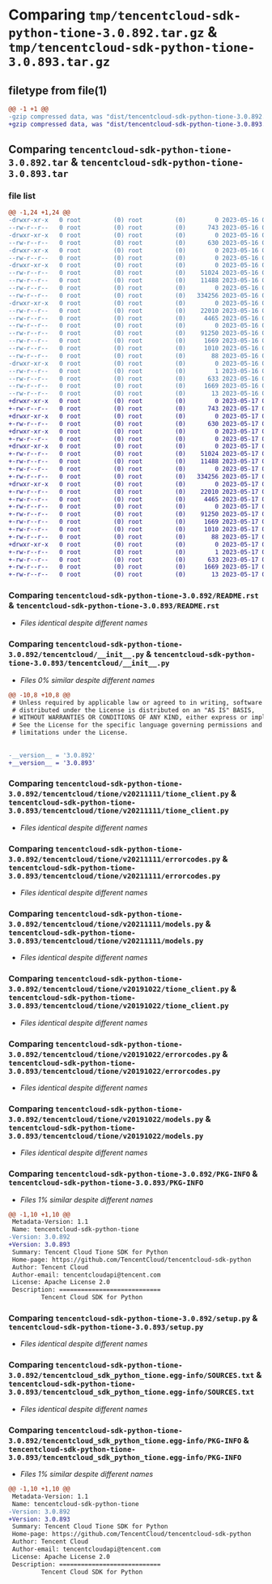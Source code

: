 # Comparing `tmp/tencentcloud-sdk-python-tione-3.0.892.tar.gz` & `tmp/tencentcloud-sdk-python-tione-3.0.893.tar.gz`

## filetype from file(1)

```diff
@@ -1 +1 @@
-gzip compressed data, was "dist/tencentcloud-sdk-python-tione-3.0.892.tar", last modified: Tue May 16 00:48:26 2023, max compression
+gzip compressed data, was "dist/tencentcloud-sdk-python-tione-3.0.893.tar", last modified: Wed May 17 03:42:58 2023, max compression
```

## Comparing `tencentcloud-sdk-python-tione-3.0.892.tar` & `tencentcloud-sdk-python-tione-3.0.893.tar`

### file list

```diff
@@ -1,24 +1,24 @@
-drwxr-xr-x   0 root         (0) root         (0)        0 2023-05-16 00:48:26.000000 tencentcloud-sdk-python-tione-3.0.892/
--rw-r--r--   0 root         (0) root         (0)      743 2023-05-16 00:48:25.000000 tencentcloud-sdk-python-tione-3.0.892/README.rst
-drwxr-xr-x   0 root         (0) root         (0)        0 2023-05-16 00:48:26.000000 tencentcloud-sdk-python-tione-3.0.892/tencentcloud/
--rw-r--r--   0 root         (0) root         (0)      630 2023-05-16 00:48:25.000000 tencentcloud-sdk-python-tione-3.0.892/tencentcloud/__init__.py
-drwxr-xr-x   0 root         (0) root         (0)        0 2023-05-16 00:48:26.000000 tencentcloud-sdk-python-tione-3.0.892/tencentcloud/tione/
--rw-r--r--   0 root         (0) root         (0)        0 2023-05-16 00:48:25.000000 tencentcloud-sdk-python-tione-3.0.892/tencentcloud/tione/__init__.py
-drwxr-xr-x   0 root         (0) root         (0)        0 2023-05-16 00:48:26.000000 tencentcloud-sdk-python-tione-3.0.892/tencentcloud/tione/v20211111/
--rw-r--r--   0 root         (0) root         (0)    51024 2023-05-16 00:48:25.000000 tencentcloud-sdk-python-tione-3.0.892/tencentcloud/tione/v20211111/tione_client.py
--rw-r--r--   0 root         (0) root         (0)    11488 2023-05-16 00:48:25.000000 tencentcloud-sdk-python-tione-3.0.892/tencentcloud/tione/v20211111/errorcodes.py
--rw-r--r--   0 root         (0) root         (0)        0 2023-05-16 00:48:25.000000 tencentcloud-sdk-python-tione-3.0.892/tencentcloud/tione/v20211111/__init__.py
--rw-r--r--   0 root         (0) root         (0)   334256 2023-05-16 00:48:25.000000 tencentcloud-sdk-python-tione-3.0.892/tencentcloud/tione/v20211111/models.py
-drwxr-xr-x   0 root         (0) root         (0)        0 2023-05-16 00:48:26.000000 tencentcloud-sdk-python-tione-3.0.892/tencentcloud/tione/v20191022/
--rw-r--r--   0 root         (0) root         (0)    22010 2023-05-16 00:48:25.000000 tencentcloud-sdk-python-tione-3.0.892/tencentcloud/tione/v20191022/tione_client.py
--rw-r--r--   0 root         (0) root         (0)     4465 2023-05-16 00:48:25.000000 tencentcloud-sdk-python-tione-3.0.892/tencentcloud/tione/v20191022/errorcodes.py
--rw-r--r--   0 root         (0) root         (0)        0 2023-05-16 00:48:25.000000 tencentcloud-sdk-python-tione-3.0.892/tencentcloud/tione/v20191022/__init__.py
--rw-r--r--   0 root         (0) root         (0)    91250 2023-05-16 00:48:25.000000 tencentcloud-sdk-python-tione-3.0.892/tencentcloud/tione/v20191022/models.py
--rw-r--r--   0 root         (0) root         (0)     1669 2023-05-16 00:48:26.000000 tencentcloud-sdk-python-tione-3.0.892/PKG-INFO
--rw-r--r--   0 root         (0) root         (0)     1010 2023-05-16 00:48:25.000000 tencentcloud-sdk-python-tione-3.0.892/setup.py
--rw-r--r--   0 root         (0) root         (0)       88 2023-05-16 00:48:26.000000 tencentcloud-sdk-python-tione-3.0.892/setup.cfg
-drwxr-xr-x   0 root         (0) root         (0)        0 2023-05-16 00:48:26.000000 tencentcloud-sdk-python-tione-3.0.892/tencentcloud_sdk_python_tione.egg-info/
--rw-r--r--   0 root         (0) root         (0)        1 2023-05-16 00:48:26.000000 tencentcloud-sdk-python-tione-3.0.892/tencentcloud_sdk_python_tione.egg-info/dependency_links.txt
--rw-r--r--   0 root         (0) root         (0)      633 2023-05-16 00:48:26.000000 tencentcloud-sdk-python-tione-3.0.892/tencentcloud_sdk_python_tione.egg-info/SOURCES.txt
--rw-r--r--   0 root         (0) root         (0)     1669 2023-05-16 00:48:26.000000 tencentcloud-sdk-python-tione-3.0.892/tencentcloud_sdk_python_tione.egg-info/PKG-INFO
--rw-r--r--   0 root         (0) root         (0)       13 2023-05-16 00:48:26.000000 tencentcloud-sdk-python-tione-3.0.892/tencentcloud_sdk_python_tione.egg-info/top_level.txt
+drwxr-xr-x   0 root         (0) root         (0)        0 2023-05-17 03:42:58.000000 tencentcloud-sdk-python-tione-3.0.893/
+-rw-r--r--   0 root         (0) root         (0)      743 2023-05-17 03:42:58.000000 tencentcloud-sdk-python-tione-3.0.893/README.rst
+drwxr-xr-x   0 root         (0) root         (0)        0 2023-05-17 03:42:58.000000 tencentcloud-sdk-python-tione-3.0.893/tencentcloud/
+-rw-r--r--   0 root         (0) root         (0)      630 2023-05-17 03:42:58.000000 tencentcloud-sdk-python-tione-3.0.893/tencentcloud/__init__.py
+drwxr-xr-x   0 root         (0) root         (0)        0 2023-05-17 03:42:58.000000 tencentcloud-sdk-python-tione-3.0.893/tencentcloud/tione/
+-rw-r--r--   0 root         (0) root         (0)        0 2023-05-17 03:42:58.000000 tencentcloud-sdk-python-tione-3.0.893/tencentcloud/tione/__init__.py
+drwxr-xr-x   0 root         (0) root         (0)        0 2023-05-17 03:42:58.000000 tencentcloud-sdk-python-tione-3.0.893/tencentcloud/tione/v20211111/
+-rw-r--r--   0 root         (0) root         (0)    51024 2023-05-17 03:42:58.000000 tencentcloud-sdk-python-tione-3.0.893/tencentcloud/tione/v20211111/tione_client.py
+-rw-r--r--   0 root         (0) root         (0)    11488 2023-05-17 03:42:58.000000 tencentcloud-sdk-python-tione-3.0.893/tencentcloud/tione/v20211111/errorcodes.py
+-rw-r--r--   0 root         (0) root         (0)        0 2023-05-17 03:42:58.000000 tencentcloud-sdk-python-tione-3.0.893/tencentcloud/tione/v20211111/__init__.py
+-rw-r--r--   0 root         (0) root         (0)   334256 2023-05-17 03:42:58.000000 tencentcloud-sdk-python-tione-3.0.893/tencentcloud/tione/v20211111/models.py
+drwxr-xr-x   0 root         (0) root         (0)        0 2023-05-17 03:42:58.000000 tencentcloud-sdk-python-tione-3.0.893/tencentcloud/tione/v20191022/
+-rw-r--r--   0 root         (0) root         (0)    22010 2023-05-17 03:42:58.000000 tencentcloud-sdk-python-tione-3.0.893/tencentcloud/tione/v20191022/tione_client.py
+-rw-r--r--   0 root         (0) root         (0)     4465 2023-05-17 03:42:58.000000 tencentcloud-sdk-python-tione-3.0.893/tencentcloud/tione/v20191022/errorcodes.py
+-rw-r--r--   0 root         (0) root         (0)        0 2023-05-17 03:42:58.000000 tencentcloud-sdk-python-tione-3.0.893/tencentcloud/tione/v20191022/__init__.py
+-rw-r--r--   0 root         (0) root         (0)    91250 2023-05-17 03:42:58.000000 tencentcloud-sdk-python-tione-3.0.893/tencentcloud/tione/v20191022/models.py
+-rw-r--r--   0 root         (0) root         (0)     1669 2023-05-17 03:42:58.000000 tencentcloud-sdk-python-tione-3.0.893/PKG-INFO
+-rw-r--r--   0 root         (0) root         (0)     1010 2023-05-17 03:42:58.000000 tencentcloud-sdk-python-tione-3.0.893/setup.py
+-rw-r--r--   0 root         (0) root         (0)       88 2023-05-17 03:42:58.000000 tencentcloud-sdk-python-tione-3.0.893/setup.cfg
+drwxr-xr-x   0 root         (0) root         (0)        0 2023-05-17 03:42:58.000000 tencentcloud-sdk-python-tione-3.0.893/tencentcloud_sdk_python_tione.egg-info/
+-rw-r--r--   0 root         (0) root         (0)        1 2023-05-17 03:42:58.000000 tencentcloud-sdk-python-tione-3.0.893/tencentcloud_sdk_python_tione.egg-info/dependency_links.txt
+-rw-r--r--   0 root         (0) root         (0)      633 2023-05-17 03:42:58.000000 tencentcloud-sdk-python-tione-3.0.893/tencentcloud_sdk_python_tione.egg-info/SOURCES.txt
+-rw-r--r--   0 root         (0) root         (0)     1669 2023-05-17 03:42:58.000000 tencentcloud-sdk-python-tione-3.0.893/tencentcloud_sdk_python_tione.egg-info/PKG-INFO
+-rw-r--r--   0 root         (0) root         (0)       13 2023-05-17 03:42:58.000000 tencentcloud-sdk-python-tione-3.0.893/tencentcloud_sdk_python_tione.egg-info/top_level.txt
```

### Comparing `tencentcloud-sdk-python-tione-3.0.892/README.rst` & `tencentcloud-sdk-python-tione-3.0.893/README.rst`

 * *Files identical despite different names*

### Comparing `tencentcloud-sdk-python-tione-3.0.892/tencentcloud/__init__.py` & `tencentcloud-sdk-python-tione-3.0.893/tencentcloud/__init__.py`

 * *Files 0% similar despite different names*

```diff
@@ -10,8 +10,8 @@
 # Unless required by applicable law or agreed to in writing, software
 # distributed under the License is distributed on an "AS IS" BASIS,
 # WITHOUT WARRANTIES OR CONDITIONS OF ANY KIND, either express or implied.
 # See the License for the specific language governing permissions and
 # limitations under the License.
 
 
-__version__ = '3.0.892'
+__version__ = '3.0.893'
```

### Comparing `tencentcloud-sdk-python-tione-3.0.892/tencentcloud/tione/v20211111/tione_client.py` & `tencentcloud-sdk-python-tione-3.0.893/tencentcloud/tione/v20211111/tione_client.py`

 * *Files identical despite different names*

### Comparing `tencentcloud-sdk-python-tione-3.0.892/tencentcloud/tione/v20211111/errorcodes.py` & `tencentcloud-sdk-python-tione-3.0.893/tencentcloud/tione/v20211111/errorcodes.py`

 * *Files identical despite different names*

### Comparing `tencentcloud-sdk-python-tione-3.0.892/tencentcloud/tione/v20211111/models.py` & `tencentcloud-sdk-python-tione-3.0.893/tencentcloud/tione/v20211111/models.py`

 * *Files identical despite different names*

### Comparing `tencentcloud-sdk-python-tione-3.0.892/tencentcloud/tione/v20191022/tione_client.py` & `tencentcloud-sdk-python-tione-3.0.893/tencentcloud/tione/v20191022/tione_client.py`

 * *Files identical despite different names*

### Comparing `tencentcloud-sdk-python-tione-3.0.892/tencentcloud/tione/v20191022/errorcodes.py` & `tencentcloud-sdk-python-tione-3.0.893/tencentcloud/tione/v20191022/errorcodes.py`

 * *Files identical despite different names*

### Comparing `tencentcloud-sdk-python-tione-3.0.892/tencentcloud/tione/v20191022/models.py` & `tencentcloud-sdk-python-tione-3.0.893/tencentcloud/tione/v20191022/models.py`

 * *Files identical despite different names*

### Comparing `tencentcloud-sdk-python-tione-3.0.892/PKG-INFO` & `tencentcloud-sdk-python-tione-3.0.893/PKG-INFO`

 * *Files 1% similar despite different names*

```diff
@@ -1,10 +1,10 @@
 Metadata-Version: 1.1
 Name: tencentcloud-sdk-python-tione
-Version: 3.0.892
+Version: 3.0.893
 Summary: Tencent Cloud Tione SDK for Python
 Home-page: https://github.com/TencentCloud/tencentcloud-sdk-python
 Author: Tencent Cloud
 Author-email: tencentcloudapi@tencent.com
 License: Apache License 2.0
 Description: ============================
         Tencent Cloud SDK for Python
```

### Comparing `tencentcloud-sdk-python-tione-3.0.892/setup.py` & `tencentcloud-sdk-python-tione-3.0.893/setup.py`

 * *Files identical despite different names*

### Comparing `tencentcloud-sdk-python-tione-3.0.892/tencentcloud_sdk_python_tione.egg-info/SOURCES.txt` & `tencentcloud-sdk-python-tione-3.0.893/tencentcloud_sdk_python_tione.egg-info/SOURCES.txt`

 * *Files identical despite different names*

### Comparing `tencentcloud-sdk-python-tione-3.0.892/tencentcloud_sdk_python_tione.egg-info/PKG-INFO` & `tencentcloud-sdk-python-tione-3.0.893/tencentcloud_sdk_python_tione.egg-info/PKG-INFO`

 * *Files 1% similar despite different names*

```diff
@@ -1,10 +1,10 @@
 Metadata-Version: 1.1
 Name: tencentcloud-sdk-python-tione
-Version: 3.0.892
+Version: 3.0.893
 Summary: Tencent Cloud Tione SDK for Python
 Home-page: https://github.com/TencentCloud/tencentcloud-sdk-python
 Author: Tencent Cloud
 Author-email: tencentcloudapi@tencent.com
 License: Apache License 2.0
 Description: ============================
         Tencent Cloud SDK for Python
```

